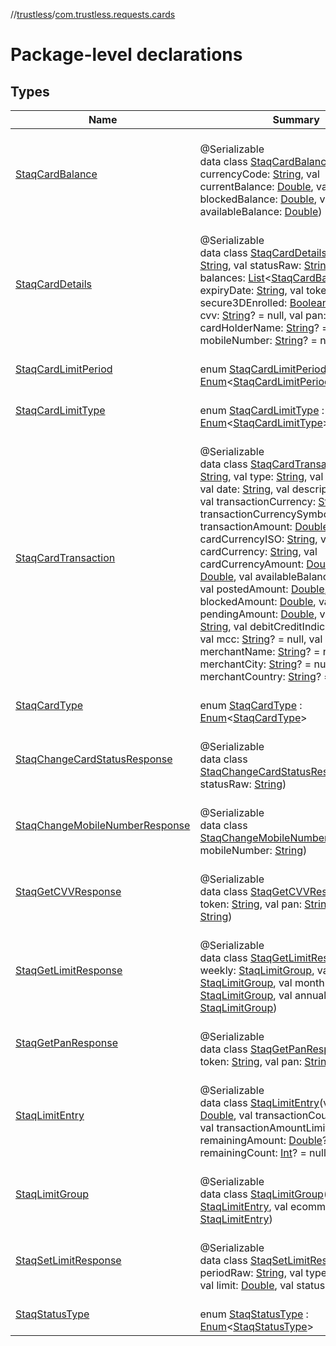 //[trustless](../../index.md)/[com.trustless.requests.cards](index.md)

# Package-level declarations

## Types

| Name | Summary |
|---|---|
| [StaqCardBalance](-staq-card-balance/index.md) | <br>@Serializable<br>data class [StaqCardBalance](-staq-card-balance/index.md)(val currencyCode: [String](https://kotlinlang.org/api/latest/jvm/stdlib/kotlin/-string/index.html), val currentBalance: [Double](https://kotlinlang.org/api/latest/jvm/stdlib/kotlin/-double/index.html), val blockedBalance: [Double](https://kotlinlang.org/api/latest/jvm/stdlib/kotlin/-double/index.html), val availableBalance: [Double](https://kotlinlang.org/api/latest/jvm/stdlib/kotlin/-double/index.html)) |
| [StaqCardDetails](-staq-card-details/index.md) | <br>@Serializable<br>data class [StaqCardDetails](-staq-card-details/index.md)(val typeRaw: [String](https://kotlinlang.org/api/latest/jvm/stdlib/kotlin/-string/index.html), val statusRaw: [String](https://kotlinlang.org/api/latest/jvm/stdlib/kotlin/-string/index.html), val balances: [List](https://kotlinlang.org/api/latest/jvm/stdlib/kotlin.collections/-list/index.html)&lt;[StaqCardBalance](-staq-card-balance/index.md)&gt;, val expiryDate: [String](https://kotlinlang.org/api/latest/jvm/stdlib/kotlin/-string/index.html), val token: [String](https://kotlinlang.org/api/latest/jvm/stdlib/kotlin/-string/index.html), val secure3DEnrolled: [Boolean](https://kotlinlang.org/api/latest/jvm/stdlib/kotlin/-boolean/index.html)? = null, val cvv: [String](https://kotlinlang.org/api/latest/jvm/stdlib/kotlin/-string/index.html)? = null, val pan: [String](https://kotlinlang.org/api/latest/jvm/stdlib/kotlin/-string/index.html), val cardHolderName: [String](https://kotlinlang.org/api/latest/jvm/stdlib/kotlin/-string/index.html)? = null, val mobileNumber: [String](https://kotlinlang.org/api/latest/jvm/stdlib/kotlin/-string/index.html)? = null) |
| [StaqCardLimitPeriod](-staq-card-limit-period/index.md) | <br>enum [StaqCardLimitPeriod](-staq-card-limit-period/index.md) : [Enum](https://kotlinlang.org/api/latest/jvm/stdlib/kotlin/-enum/index.html)&lt;[StaqCardLimitPeriod](-staq-card-limit-period/index.md)&gt; |
| [StaqCardLimitType](-staq-card-limit-type/index.md) | <br>enum [StaqCardLimitType](-staq-card-limit-type/index.md) : [Enum](https://kotlinlang.org/api/latest/jvm/stdlib/kotlin/-enum/index.html)&lt;[StaqCardLimitType](-staq-card-limit-type/index.md)&gt; |
| [StaqCardTransaction](-staq-card-transaction/index.md) | <br>@Serializable<br>data class [StaqCardTransaction](-staq-card-transaction/index.md)(val id: [String](https://kotlinlang.org/api/latest/jvm/stdlib/kotlin/-string/index.html), val type: [String](https://kotlinlang.org/api/latest/jvm/stdlib/kotlin/-string/index.html), val status: [String](https://kotlinlang.org/api/latest/jvm/stdlib/kotlin/-string/index.html), val date: [String](https://kotlinlang.org/api/latest/jvm/stdlib/kotlin/-string/index.html), val description: [String](https://kotlinlang.org/api/latest/jvm/stdlib/kotlin/-string/index.html), val transactionCurrency: [String](https://kotlinlang.org/api/latest/jvm/stdlib/kotlin/-string/index.html), val transactionCurrencySymbol: [String](https://kotlinlang.org/api/latest/jvm/stdlib/kotlin/-string/index.html), val transactionAmount: [Double](https://kotlinlang.org/api/latest/jvm/stdlib/kotlin/-double/index.html), val cardCurrencyISO: [String](https://kotlinlang.org/api/latest/jvm/stdlib/kotlin/-string/index.html), val cardCurrency: [String](https://kotlinlang.org/api/latest/jvm/stdlib/kotlin/-string/index.html), val cardCurrencyAmount: [Double](https://kotlinlang.org/api/latest/jvm/stdlib/kotlin/-double/index.html), val fees: [Double](https://kotlinlang.org/api/latest/jvm/stdlib/kotlin/-double/index.html), val availableBalance: [Double](https://kotlinlang.org/api/latest/jvm/stdlib/kotlin/-double/index.html), val postedAmount: [Double](https://kotlinlang.org/api/latest/jvm/stdlib/kotlin/-double/index.html), val blockedAmount: [Double](https://kotlinlang.org/api/latest/jvm/stdlib/kotlin/-double/index.html), val pendingAmount: [Double](https://kotlinlang.org/api/latest/jvm/stdlib/kotlin/-double/index.html), val note: [String](https://kotlinlang.org/api/latest/jvm/stdlib/kotlin/-string/index.html), val debitCreditIndicator: [String](https://kotlinlang.org/api/latest/jvm/stdlib/kotlin/-string/index.html), val mcc: [String](https://kotlinlang.org/api/latest/jvm/stdlib/kotlin/-string/index.html)? = null, val merchantName: [String](https://kotlinlang.org/api/latest/jvm/stdlib/kotlin/-string/index.html)? = null, val merchantCity: [String](https://kotlinlang.org/api/latest/jvm/stdlib/kotlin/-string/index.html)? = null, val merchantCountry: [String](https://kotlinlang.org/api/latest/jvm/stdlib/kotlin/-string/index.html)? = null) |
| [StaqCardType](-staq-card-type/index.md) | <br>enum [StaqCardType](-staq-card-type/index.md) : [Enum](https://kotlinlang.org/api/latest/jvm/stdlib/kotlin/-enum/index.html)&lt;[StaqCardType](-staq-card-type/index.md)&gt; |
| [StaqChangeCardStatusResponse](-staq-change-card-status-response/index.md) | <br>@Serializable<br>data class [StaqChangeCardStatusResponse](-staq-change-card-status-response/index.md)(val statusRaw: [String](https://kotlinlang.org/api/latest/jvm/stdlib/kotlin/-string/index.html)) |
| [StaqChangeMobileNumberResponse](-staq-change-mobile-number-response/index.md) | <br>@Serializable<br>data class [StaqChangeMobileNumberResponse](-staq-change-mobile-number-response/index.md)(val mobileNumber: [String](https://kotlinlang.org/api/latest/jvm/stdlib/kotlin/-string/index.html)) |
| [StaqGetCVVResponse](-staq-get-c-v-v-response/index.md) | <br>@Serializable<br>data class [StaqGetCVVResponse](-staq-get-c-v-v-response/index.md)(val token: [String](https://kotlinlang.org/api/latest/jvm/stdlib/kotlin/-string/index.html), val pan: [String](https://kotlinlang.org/api/latest/jvm/stdlib/kotlin/-string/index.html), val cvv: [String](https://kotlinlang.org/api/latest/jvm/stdlib/kotlin/-string/index.html)) |
| [StaqGetLimitResponse](-staq-get-limit-response/index.md) | <br>@Serializable<br>data class [StaqGetLimitResponse](-staq-get-limit-response/index.md)(val weekly: [StaqLimitGroup](-staq-limit-group/index.md), val daily: [StaqLimitGroup](-staq-limit-group/index.md), val monthly: [StaqLimitGroup](-staq-limit-group/index.md), val annual: [StaqLimitGroup](-staq-limit-group/index.md)) |
| [StaqGetPanResponse](-staq-get-pan-response/index.md) | <br>@Serializable<br>data class [StaqGetPanResponse](-staq-get-pan-response/index.md)(val token: [String](https://kotlinlang.org/api/latest/jvm/stdlib/kotlin/-string/index.html), val pan: [String](https://kotlinlang.org/api/latest/jvm/stdlib/kotlin/-string/index.html)) |
| [StaqLimitEntry](-staq-limit-entry/index.md) | <br>@Serializable<br>data class [StaqLimitEntry](-staq-limit-entry/index.md)(val limit: [Double](https://kotlinlang.org/api/latest/jvm/stdlib/kotlin/-double/index.html), val transactionCountLimit: [Int](https://kotlinlang.org/api/latest/jvm/stdlib/kotlin/-int/index.html), val transactionAmountLimit: [Double](https://kotlinlang.org/api/latest/jvm/stdlib/kotlin/-double/index.html), val remainingAmount: [Double](https://kotlinlang.org/api/latest/jvm/stdlib/kotlin/-double/index.html)? = null, val remainingCount: [Int](https://kotlinlang.org/api/latest/jvm/stdlib/kotlin/-int/index.html)? = null) |
| [StaqLimitGroup](-staq-limit-group/index.md) | <br>@Serializable<br>data class [StaqLimitGroup](-staq-limit-group/index.md)(val cash: [StaqLimitEntry](-staq-limit-entry/index.md), val ecommerce: [StaqLimitEntry](-staq-limit-entry/index.md)) |
| [StaqSetLimitResponse](-staq-set-limit-response/index.md) | <br>@Serializable<br>data class [StaqSetLimitResponse](-staq-set-limit-response/index.md)(val periodRaw: [String](https://kotlinlang.org/api/latest/jvm/stdlib/kotlin/-string/index.html), val typeRaw: [String](https://kotlinlang.org/api/latest/jvm/stdlib/kotlin/-string/index.html), val limit: [Double](https://kotlinlang.org/api/latest/jvm/stdlib/kotlin/-double/index.html), val status: [String](https://kotlinlang.org/api/latest/jvm/stdlib/kotlin/-string/index.html)) |
| [StaqStatusType](-staq-status-type/index.md) | <br>enum [StaqStatusType](-staq-status-type/index.md) : [Enum](https://kotlinlang.org/api/latest/jvm/stdlib/kotlin/-enum/index.html)&lt;[StaqStatusType](-staq-status-type/index.md)&gt; |
